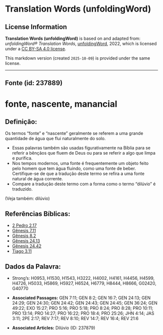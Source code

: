 # Translation Words (unfoldingWord)

## License Information

**Translation Words (unfoldingWord)** is based on and adapted from: _unfoldingWord® Translation Words_, [unfoldingWord](https://unfoldingword.org/utw), 2022, which is licensed under a [CC BY-SA 4.0 license](https://creativecommons.org/licenses/by-sa/4.0/legalcode.en).

This markdown version (created `2025-10-09`) is provided under the same license.



--------------------------------

## Fonte (id: 237889)

fonte, nascente, manancial
==========================

Definição:
----------

Os termos “fonte” e “nascente” geralmente se referem a uma grande quantidade de água que flui naturalmente do solo.

* Essas palavras também são usadas figurativamente na Bíblia para se referir a bênçãos que fluem de Deus ou para se referir a algo que limpa e purifica.
* Nos tempos modernos, uma fonte é frequentemente um objeto feito pelo homem que tem água fluindo, como uma fonte de beber. Certifique\-se de que a tradução deste termo se refira a uma fonte natural de água corrente.
* Compare a tradução deste termo com a forma como o termo “dilúvio” é traduzido.

(Veja também: dilúvio)

Referências Bíblicas:
---------------------

* [2 Pedro 2\.17](https://ref.ly/2Pet2:17)
* [Gênesis 7\.11](https://ref.ly/Gen7:11)
* [Gênesis 8\.2](https://ref.ly/Gen8:2)
* [Gênesis 24\.13](https://ref.ly/Gen24:13)
* [Gênesis 24\.42](https://ref.ly/Gen24:42)
* [Tiago 3\.11](https://ref.ly/Jas3:11)

Dados da Palavra:
-----------------

* Strong’s: H0953, H1530, H1543, H3222, H4002, H4161, H4456, H4599, H4726, H5033, H5869, H5927, H6524, H6779, H8444, H8666, G02420, G40770

* **Associated Passages:** GEN 7:11; GEN 8:2; GEN 16:7; GEN 24:13; GEN 24:29; GEN 24:30; GEN 24:42; GEN 24:43; GEN 24:45; GEN 36:24; GEN 49:22; EXO 15:27; PRO 5:16; PRO 5:18; PRO 8:24; PRO 8:28; PRO 10:11; PRO 13:14; PRO 14:27; PRO 16:22; PRO 18:4; PRO 25:26; JHN 4:14; JAS 3:11; 2PE 2:17; REV 7:17; REV 8:10; REV 14:7; REV 16:4; REV 21:6
* **Associated Articles:** Dilúvio  (ID: 237879)

